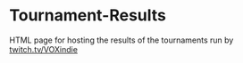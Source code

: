 # Tournament-Results
HTML page for hosting the results of the tournaments run by [twitch.tv/VOXindie](https://www.twitch.tv/VOXindie.)
